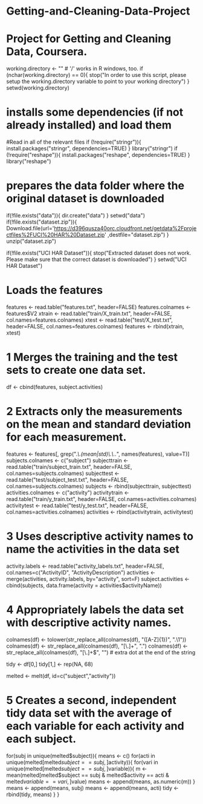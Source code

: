 # Getting-and-Cleaning-Data-Project
# Project for Getting and Cleaning Data, Coursera.
working.directory <- "" # '/' works in R windows, too.
if (nchar(working.directory) == 0){
  stop("In order to use this script, please setup the working.directory variable to point to your working directory")
}
setwd(working.directory)

# installs some dependencies (if not already installed) and load them
#Read in all of the relevant files
if (!require("stringr")){
  install.packages("stringr", dependencies=TRUE)
}
library("stringr")
if (!require("reshape")){
  install.packages("reshape", dependencies=TRUE)
}
library("reshape")

# prepares the data folder where the original dataset is downloaded
if(!file.exists("data")){
  dir.create("data")
}
setwd("data")
if(!file.exists("dataset.zip")){
Download.file(url='https://d396qusza40orc.cloudfront.net/getdata%2Fprojectfiles%2FUCI%20HAR%20Dataset.zip' ,destfile="dataset.zip")
}
unzip("dataset.zip")

if(!file.exists("UCI HAR Dataset")){
  stop("Extracted dataset does not work. Please make sure that the correct dataset is downloaded")
}
setwd("UCI HAR Dataset")

# Loads the features
features <- read.table("features.txt", header=FALSE)
features.colnames <- features$V2
xtrain <- read.table("train/X_train.txt", header=FALSE, col.names=features.colnames)
xtest <- read.table("test/X_test.txt", header=FALSE, col.names=features.colnames)
features <- rbind(xtrain, xtest)

# 1 Merges the training and the test sets to create one data set.
df <- cbind(features, subject.activities)

# 2 Extracts only the measurements on the mean and standard deviation for each measurement.
features <- features[, grep(".*\\.(mean|std)\\.\\..*", names(features), value=T)]
subjects.colnames <- c("subject")
subjecttrain <- read.table("train/subject_train.txt", header=FALSE, col.names=subjects.colnames)
subjecttest <- read.table("test/subject_test.txt", header=FALSE, col.names=subjects.colnames)
subjects <- rbind(subjecttrain, subjecttest)
activities.colnames <- c("activity")
activitytrain <- read.table("train/y_train.txt", header=FALSE, col.names=activities.colnames)
activitytest <- read.table("test/y_test.txt", header=FALSE, col.names=activities.colnames)
activities <- rbind(activitytrain, activitytest)

# 3 Uses descriptive activity names to name the activities in the data set
activity.labels <- read.table("activity_labels.txt", header=FALSE, col.names=c("ActivityID", "ActivityDescription")
activities <- merge(activities, activity.labels, by="activity", sort=F)
subject.activities <- cbind(subjects, data.frame(activity = activities$activityName))


# 4 Appropriately labels the data set with descriptive activity names.
colnames(df) <- tolower(str_replace_all(colnames(df), "([A-Z]{1})", ".\\1"))
colnames(df) <- str_replace_all(colnames(df), "[\\.]+", ".")
colnames(df) <- str_replace_all(colnames(df), "[\\.]+$", "") # extra dot at the end of the string

tidy <- df[0,]
tidy[1,] <- rep(NA, 68)
  
melted <- melt(df, id=c("subject","activity"))

# 5 Creates a second, independent tidy data set with the average of each variable for each activity and each subject. 
for(subj in unique(melted$subject)){
  means <- c()
  for(acti in unique(melted[melted$subject == subj,]$activity)){
    for(vari in unique(melted[melted$subject == subj,]$variable)){
      m <- mean(melted[melted$subject == subj & melted$activity == acti & melted$variable == vari,]$value)
      means <- append(means, as.numeric(m))
    }
    means <- append(means, subj)
    means <- append(means, acti)
    tidy <- rbind(tidy, means)
  }
}

